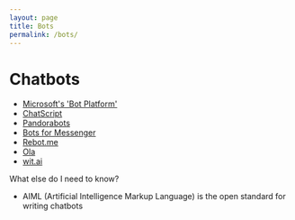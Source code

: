 ```yaml
---
layout: page
title: Bots
permalink: /bots/
---
```


# Chatbots

- [Microsoft's 'Bot Platform'](https://dev.botframework.com)
- [ChatScript](http://chatscript.sourceforge.net)
- [Pandorabots](https://playground.pandorabots.com/en)
- [Bots for Messenger](https://messengerplatform.fb.com)
- [Rebot.me](http://rebot.me/page/about)
- [Ola](http://olabot.com)
- [wit.ai](https://wit.ai)

What else do I need to know?

- AIML (Artificial Intelligence Markup Language) is the open standard for writing chatbots